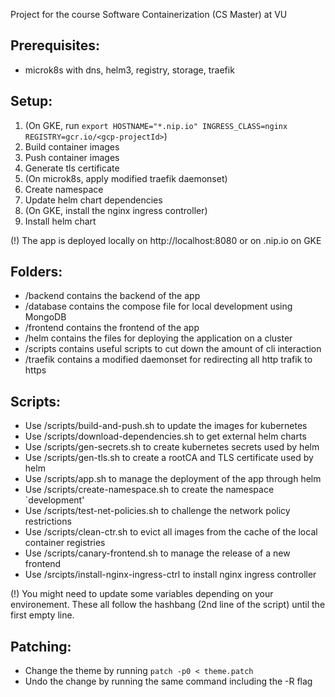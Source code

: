 Project for the course Software Containerization (CS Master) at VU

## Prerequisites:
 - microk8s with dns, helm3, registry, storage, traefik

## Setup:
 1. (On GKE, run `export HOSTNAME="*.nip.io" INGRESS_CLASS=nginx REGISTRY=gcr.io/<gcp-projectId>`)
 2. Build container images
 3. Push container images
 4. Generate tls certificate
 5. (On microk8s, apply modified traefik daemonset)
 6. Create namespace
 7. Update helm chart dependencies
 8. (On GKE, install the nginx ingress controller)
 9. Install helm chart
 
 (!) The app is deployed locally on http://localhost:8080 or on <IP>.nip.io on GKE 

## Folders:
 - /backend contains the backend of the app
 - /database contains the compose file for local development using MongoDB
 - /frontend contains the frontend of the app
 - /helm contains the files for deploying the application on a cluster
 - /scripts contains useful scripts to cut down the amount of cli interaction
 - /traefik contains a modified daemonset for redirecting all http trafik to https

## Scripts:
 - Use /scripts/build-and-push.sh to update the images for kubernetes
 - Use /scripts/download-dependencies.sh to get external helm charts
 - Use /scripts/gen-secrets.sh to create kubernetes secrets used by helm
 - Use /scripts/gen-tls.sh to create a rootCA and TLS certificate used by helm
 - Use /scripts/app.sh to manage the deployment of the app through helm
 - Use /scripts/create-namespace.sh to create the namespace `development'
 - Use /scripts/test-net-policies.sh to challenge the network policy restrictions
 - Use /scripts/clean-ctr.sh to evict all images from the cache of the local container registries
 - Use /scripts/canary-frontend.sh to manage the release of a new frontend
 - Use /srcipts/install-nginx-ingress-ctrl to install nginx ingress controller

 (!) You might need to update some variables depending on your environement.
     These all follow the hashbang (2nd line of the script) until the first empty line.

## Patching:
 - Change the theme by running `patch -p0 < theme.patch`
 - Undo the change by running the same command including the -R flag

